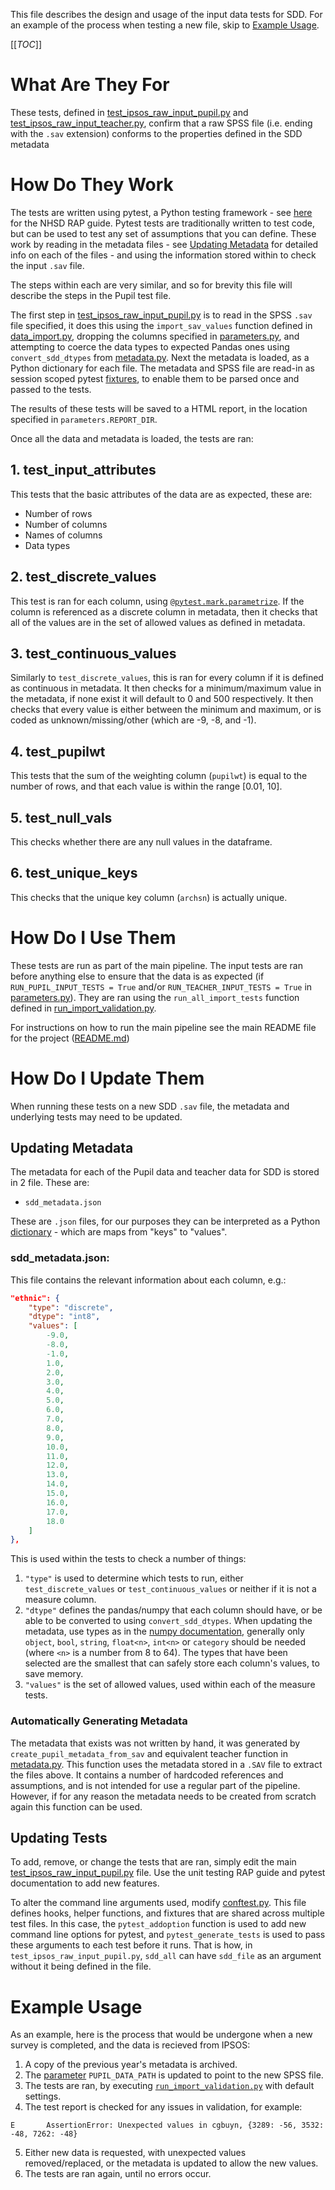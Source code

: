This file describes the design and usage of the input data tests for SDD. For an example of the process when testing a new file, skip to [Example Usage](#example-usage).

[[_TOC_]]

# What Are They For
These tests, defined in [test_ipsos_raw_input_pupil.py](test_ipsos_raw_input_pupil.py) and [test_ipsos_raw_input_teacher.py](test_ipsos_raw_input_teacher.py), confirm that a raw SPSS file (i.e. ending with the `.sav` extension) conforms to the properties defined in the SDD metadata 

# How Do They Work
The tests are written using pytest, a Python testing framework - see [here](https://github.com/NHSDigital/rap-community-of-practice/blob/main/docs/training_resources/python/unit-testing-field-definitions.md) for the NHSD RAP guide. Pytest tests are traditionally written to test code, but can be used to test any set of assumptions that you can define. These work by reading in the metadata files - see [Updating Metadata](#updating-metadata) for detailed info on each of the files - and using the information stored within to check the input `.sav` file.

The steps within each are very similar, and so for brevity this file will describe the steps in the Pupil test file.

The first step in [test_ipsos_raw_input_pupil.py](test_ipsos_raw_input_pupil.py) is to read in the SPSS `.sav` file specified, it does this using the `import_sav_values` function defined in [data_import.py](/sdd_code/utilities/data_import.py), dropping the columns specified in [parameters.py](/sdd_code/utilities/parameters.py), and attempting to coerce the data types to expected Pandas ones using `convert_sdd_dtypes` from [metadata.py](/sdd_code/utilities/metadata.py). Next the metadata is loaded, as a Python dictionary for each file. The metadata and SPSS file are read-in as session scoped pytest [fixtures](https://docs.pytest.org/en/6.2.x/fixture.html), to enable them to be parsed once and passed to the tests.

The results of these tests will be saved to a HTML report, in the location specified in `parameters.REPORT_DIR`.

Once all the data and metadata is loaded, the tests are ran:

## 1. test_input_attributes
This tests that the basic attributes of the data are as expected, these are:
- Number of rows
- Number of columns
- Names of columns
- Data types

## 2. test_discrete_values
This test is ran for each column, using [`@pytest.mark.parametrize`](https://docs.pytest.org/en/6.2.x/parametrize.html). If the column is referenced as a discrete column in metadata, then it checks that all of the values are in the set of allowed values as defined in metadata.

## 3. test_continuous_values
Similarly to `test_discrete_values`, this is ran for every column if it is defined as continuous in metadata. It then checks for a minimum/maximum value in the metadata, if none exist it will default to 0 and 500 respectively. It then checks that every value is either between the minimum and maximum, or is coded as unknown/missing/other (which are -9, -8, and -1).

## 4. test_pupilwt
This tests that the sum of the weighting column (`pupilwt`) is equal to the number of rows, and that each value is within the range [0.01, 10].

## 5. test_null_vals
This checks whether there are any null values in the dataframe.

## 6. test_unique_keys
This checks that the unique key column (`archsn`) is actually unique.  

# How Do I Use Them

These tests are run as part of the main pipeline. The input tests are ran before anything else to ensure that the data is as expected (if `RUN_PUPIL_INPUT_TESTS = True` and/or `RUN_TEACHER_INPUT_TESTS = True` in [parameters.py](/sdd_code/utilities/parameters.py)). They are ran using the `run_all_import_tests` function defined in [run_import_validation.py](../run_import_validation.py).

For instructions on how to run the main pipeline see the main README file for the project ([README.md](sdd_code/README.md)) 

# How Do I Update Them

When running these tests on a new SDD `.sav` file, the metadata and underlying tests may need to be updated.

## Updating Metadata

The metadata for each of the Pupil data and teacher data for SDD is stored in 2 file. These are:
- `sdd_metadata.json`

These are `.json` files, for our purposes they can be interpreted as a Python [dictionary](https://docs.python.org/3/tutorial/datastructures.html) - which are maps from "keys" to "values".


### sdd_metadata.json:
This file contains the relevant information about each column, e.g.:
```json
"ethnic": {
    "type": "discrete",
    "dtype": "int8",
    "values": [
        -9.0,
        -8.0,
        -1.0,
        1.0,
        2.0,
        3.0,
        4.0,
        5.0,
        6.0,
        7.0,
        8.0,
        9.0,
        10.0,
        11.0,
        12.0,
        13.0,
        14.0,
        15.0,
        16.0,
        17.0,
        18.0
    ]
},
```
This is used within the tests to check a number of things:

1. `"type"` is used to determine which tests to run, either `test_discrete_values` or `test_continuous_values` or neither if it is not a measure column.
2. `"dtype"` defines the pandas/numpy that each column should have, or be able to be converted to using `convert_sdd_dtypes`. When updating the metadata, use types as in the [numpy documentation](https://numpy.org/doc/stable/reference/arrays.dtypes.html), generally only `object`, `bool`, `string`, `float<n>`, `int<n>` or `category` should be needed (where `<n>` is a number from 8 to 64). The types that have been selected are the smallest that can safely store each column's values, to save memory.
3. `"values"` is the set of allowed values, used within each of the measure tests.

### Automatically Generating Metadata

The metadata that exists was not written by hand, it was generated by `create_pupil_metadata_from_sav` and equivalent teacher function in [metadata.py](/sdd_code/utilities/metadata.py). This function uses the metadata stored in a `.SAV` file to extract the files above. It contains a number of hardcoded references and assumptions, and is not intended for use a regular part of the pipeline. However, if for any reason the metadata needs to be created from scratch again this function can be used.

## Updating Tests
To add, remove, or change the tests that are ran, simply edit the main [test_ipsos_raw_input_pupil.py](test_ipsos_raw_input_pupil.py) file. Use the unit testing RAP guide and pytest documentation to add new features.

To alter the command line arguments used, modify [conftest.py](/conftest.py). This file defines hooks, helper functions, and fixtures that are shared across multiple test files. In this case, the `pytest_addoption` function is used to add new command line options for pytest, and `pytest_generate_tests` is used to pass these arguments to each test before it runs. That is how, in `test_ipsos_raw_input_pupil.py`, `sdd_all` can have `sdd_file` as an argument without it being defined in the file.

# Example Usage

As an example, here is the process that would be undergone when a new survey is completed, and the data is recieved from IPSOS:

1. A copy of the previous year's metadata is archived.
2. The [parameter](/sdd_code/utilities/parameters.py) `PUPIL_DATA_PATH` is updated to point to the new SPSS file.
3. The tests are ran, by executing [`run_import_validation.py`](../run_import_validation.py) with default settings.
4. The test report is checked for any issues in validation, for example:
```console
E       AssertionError: Unexpected values in cgbuyn, {3289: -56, 3532: -48, 7262: -48}
```
5. Either new data is requested, with unexpected values removed/replaced, or the metadata is updated to allow the new values.
6. The tests are ran again, until no errors occur.
